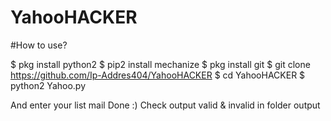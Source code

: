 # YahooHACKER

#How to use?

$ pkg install python2 
$ pip2 install mechanize $ pkg install git 
$ git clone https://github.com/Ip-Addres404/YahooHACKER 
$ cd YahooHACKER 
$ python2 Yahoo.py

And enter your list mail Done :) Check output valid & invalid in folder output
